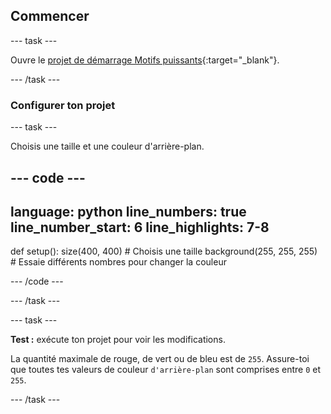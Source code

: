 ## Commencer

--- task ---

Ouvre le [projet de démarrage Motifs puissants](https://editor.raspberrypi.org/fr-FR/projects/powerful-patterns-starter){:target="_blank"}.

--- /task ---

### Configurer ton projet

--- task ---

Choisis une taille et une couleur d'arrière-plan.

--- code ---
---
language: python
line_numbers: true line_number_start: 6
line_highlights: 7-8
---
def setup():
    size(400, 400)  # Choisis une taille
    background(255, 255, 255)  # Essaie différents nombres pour changer la couleur

--- /code ---

--- /task ---

--- task ---

**Test :** exécute ton projet pour voir les modifications.

La quantité maximale de rouge, de vert ou de bleu est de `255`. Assure-toi que toutes tes valeurs de couleur `d'arrière-plan` sont comprises entre `0` et `255`.

--- /task ---


